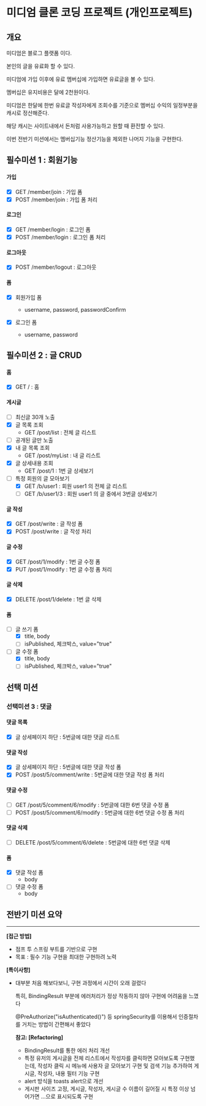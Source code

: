 # 미디엄 클론 코딩 프로젝트 (개인프로젝트)

## 개요
미디엄은 블로그 플랫폼 이다.

본인의 글을 유료화 할 수 있다.

미디엄에 가입 이후에 유료 멤버십에 가입하면 유료글을 볼 수 있다.

멤버십은 유지비용은 달에 2천원이다.

미디엄은 한달에 한번 유료글 작성자에게 조회수를 기준으로 멤버십 수익의 일정부분을 캐시로 정산해준다.

해당 캐시는 사이트내에서 돈처럼 사용가능하고 원할 때 환전할 수 있다.

이번 전반기 미션에서는 멤버십기능 정산기능을 제외한 나머지 기능을 구현한다.

## 필수미션 1 : 회원기능
#### 가입
- [x] GET /member/join : 가입 폼
- [x] POST /member/join : 가입 폼 처리

#### 로그인
- [x] GET /member/login : 로그인 폼
- [x] POST /member/login : 로그인 폼 처리

#### 로그아웃
- [x] POST /member/logout : 로그아웃

#### 폼
- [x] 회원가입 폼
  - username, password, passwordConfirm

- [x] 로그인 폼
  - username, password

## 필수미션 2 : 글 CRUD
#### 홈
  - [x] GET / : 홈
#### 게시글
- [ ] 최신글 30개 노출
- [x] 글 목록 조회
  - GET /post/list : 전체 글 리스트
- [ ] 공개된 글만 노출
- [x] 내 글 목록 조회
  - GET /post/myList : 내 글 리스트
- [x] 글 상세내용 조회
  - GET /post/1 : 1번 글 상세보기
- [ ] 특정 회원의 글 모아보기
  - [x] GET /b/user1 : 회원 user1 의 전체 글 리스트
  - [ ] GET /b/user1/3 : 회원 user1 의 글 중에서 3번글 상세보기
#### 글 작성
  - [x] GET /post/write : 글 작성 폼
  - [x] POST /post/write : 글 작성 처리
#### 글 수정
  - [x] GET /post/1/modify : 1번 글 수정 폼
  - [x] PUT /post/1/modify : 1번 글 수정 폼 처리
#### 글 삭제
  - [x] DELETE /post/1/delete : 1번 글 삭제


#### 폼
- [ ] 글 쓰기 폼
  - [x] title, body
  - [ ] isPublished, 체크박스, value="true"

- [ ] 글 수정 폼
  - [x] title, body
  - [ ] isPublished, 체크박스, value="true"
## 선택 미션
### 선택미션 3 : 댓글
#### 댓글 목록
- [x] 글 상세페이지 하단 : 5번글에 대한 댓글 리스트
#### 댓글 작성
- [x] 글 상세페이지 하단 : 5번글에 대한 댓글 작성 폼
- [x] POST /post/5/comment/write : 5번글에 대한 댓글 작성 폼 처리
#### 댓글 수정
- [ ] GET /post/5/comment/6/modify : 5번글에 대한 6번 댓글 수정 폼
- [ ] POST /post/5/comment/6/modify : 5번글에 대한 6번 댓글 수정 폼 처리
#### 댓글 삭제
- [ ] DELETE /post/5/comment/6/delete : 5번글에 대한 6번 댓글 삭제
#### 폼
- [x] 댓글 작성 폼
  - body
- [ ] 댓글 수정 폼
  - body
## 전반기 미션 요약

---

**[접근 방법]**
- 점프 투 스프링 부트를 기반으로 구현
- 목표 : 필수 기능 구현을 최대한 구현하려 노력

**[특이사항]**

- 대부분 처음 해보다보니, 구현 과정에서 시간이 오래 걸렸다

  특히, BindingResult 부분에 에러처리가 정상 작동하지 않아 구현에 어려움을 느꼈다

  @PreAuthorize("isAuthenticated()") 등 springSecurity를 이용해서 인증절차를 거치는 방법이 간편해서 좋았다

    **참고: [Refactoring]**
    - BindingResult를 통한 에러 처리 개선
    - 특정 유저의 게시글을 전체 리스트에서 작성자를 클릭하면 모아보도록 구현했는데, 작성자 클릭 시 메뉴에 사용자 글 모아보기 구현 및 검색 기능 추가하여 게시글, 작성자, 내용 필터 기능 구현
    - alert 방식을 toasts alert으로 개선
    - 게시판 사이즈 고정, 게시글, 작성자, 게시글 수 이름이 길어질 시 특정 이상 넘어가면 ...으로 표시되도록 구현
